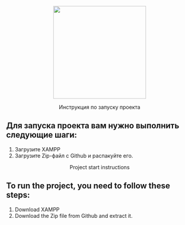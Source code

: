 <p align="center"><a href="https://laravel.com" target="_blank"><img src="https://quaded.com/data/php-logo.png" width="250"></a></p>

<p align="center">
Инструкция по запуску проекта
</p>

## Для запуска проекта вам нужно выполнить следующие шаги:

1) Загрузите XAMPP
2) Загрузите Zip-файл с Github и распакуйте его.
 




<p align="center">
Project start instructions
</p>


## To run the project, you need to follow these steps:

1) Download XAMPP
2) Download the Zip file from Github and extract it.

